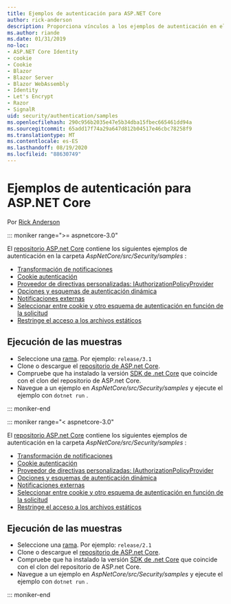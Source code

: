 ```yaml
---
title: Ejemplos de autenticación para ASP.NET Core
author: rick-anderson
description: Proporciona vínculos a los ejemplos de autenticación en el repositorio de ASP.NET Core.
ms.author: riande
ms.date: 01/31/2019
no-loc:
- ASP.NET Core Identity
- cookie
- Cookie
- Blazor
- Blazor Server
- Blazor WebAssembly
- Identity
- Let's Encrypt
- Razor
- SignalR
uid: security/authentication/samples
ms.openlocfilehash: 290c956b2035e47e5b34dba15fbec665461dd94a
ms.sourcegitcommit: 65add17f74a29a647d812b04517e46cbc78258f9
ms.translationtype: MT
ms.contentlocale: es-ES
ms.lasthandoff: 08/19/2020
ms.locfileid: "88630749"
---
```

# <a name="authentication-samples-for-aspnet-core"></a>Ejemplos de autenticación para ASP.NET Core

Por [Rick Anderson](https://twitter.com/RickAndMSFT)

::: moniker range=">= aspnetcore-3.0"

El [repositorio ASP.net Core](https://github.com/dotnet/AspNetCore) contiene los siguientes ejemplos de autenticación en la carpeta *AspNetCore/src/Security/samples* :

* [Transformación de notificaciones](https://github.com/dotnet/AspNetCore/tree/release/3.1/src/Security/samples/ClaimsTransformation)
* [Cookie autenticación](https://github.com/dotnet/AspNetCore/tree/release/3.1/src/Security/samples/Cookies)
* [Proveedor de directivas personalizadas: IAuthorizationPolicyProvider](https://github.com/dotnet/AspNetCore/tree/release/3.1/src/Security/samples/CustomPolicyProvider)
* [Opciones y esquemas de autenticación dinámica](https://github.com/dotnet/AspNetCore/tree/release/3.1/src/Security/samples/DynamicSchemes)
* [Notificaciones externas](https://github.com/dotnet/AspNetCore/tree/release/3.1/src/Security/samples/Identity.ExternalClaims)
* [Seleccionar entre cookie y otro esquema de autenticación en función de la solicitud](https://github.com/dotnet/AspNetCore/tree/release/3.1/src/Security/samples/PathSchemeSelection)
* [Restringe el acceso a los archivos estáticos](https://github.com/dotnet/AspNetCore/tree/release/3.1/src/Security/samples/StaticFilesAuth)

## <a name="run-the-samples"></a>Ejecución de las muestras

* Seleccione una [rama](https://github.com/dotnet/AspNetCore). Por ejemplo: `release/3.1`
* Clone o descargue el [repositorio de ASP.net Core](https://github.com/dotnet/AspNetCore).
* Compruebe que ha instalado la versión [SDK de .net Core](https://dotnet.microsoft.com/download/dotnet-core) que coincide con el clon del repositorio de ASP.net Core.
* Navegue a un ejemplo en *AspNetCore/src/Security/samples* y ejecute el ejemplo con `dotnet run` .

::: moniker-end

::: moniker range="< aspnetcore-3.0"

El [repositorio ASP.net Core](https://github.com/dotnet/AspNetCore) contiene los siguientes ejemplos de autenticación en la carpeta *AspNetCore/src/Security/samples* :

* [Transformación de notificaciones](https://github.com/dotnet/AspNetCore/tree/release/2.1/src/Security/samples/ClaimsTransformation)
* [Cookie autenticación](https://github.com/dotnet/AspNetCore/tree/release/2.1/src/Security/samples/Cookies)
* [Proveedor de directivas personalizadas: IAuthorizationPolicyProvider](https://github.com/dotnet/AspNetCore/tree/2.1.3/src/Security/samples/CustomPolicyProvider)
* [Opciones y esquemas de autenticación dinámica](https://github.com/dotnet/AspNetCore/tree/release/2.1/src/Security/samples/DynamicSchemes)
* [Notificaciones externas](https://github.com/dotnet/AspNetCore/tree/release/2.1/src/Security/samples/Identity.ExternalClaims)
* [Seleccionar entre cookie y otro esquema de autenticación en función de la solicitud](https://github.com/dotnet/AspNetCore/tree/release/2.1/src/Security/samples/PathSchemeSelection)
* [Restringe el acceso a los archivos estáticos](https://github.com/dotnet/AspNetCore/tree/2.1.3/src/Security/samples/StaticFilesAuth)

## <a name="run-the-samples"></a>Ejecución de las muestras

* Seleccione una [rama](https://github.com/dotnet/AspNetCore). Por ejemplo: `release/2.1`
* Clone o descargue el [repositorio de ASP.net Core](https://github.com/dotnet/AspNetCore).
* Compruebe que ha instalado la versión [SDK de .net Core](https://dotnet.microsoft.com/download/dotnet-core) que coincide con el clon del repositorio de ASP.net Core.
* Navegue a un ejemplo en *AspNetCore/src/Security/samples* y ejecute el ejemplo con `dotnet run` .

::: moniker-end
